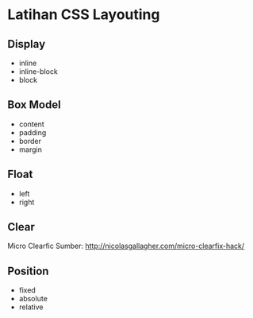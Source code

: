 # Latihan CSS Layouting

## Display
- inline
- inline-block
- block

## Box Model
- content
- padding
- border
- margin

## Float
- left
- right

## Clear
Micro Clearfic
Sumber: http://nicolasgallagher.com/micro-clearfix-hack/

## Position
- fixed
- absolute
- relative